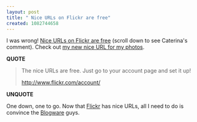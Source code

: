 ```yaml
---
layout: post
title: " Nice URLs on Flickr are free"
created: 1082744658
---
```

I was wrong! <a href="http://www.caterina.net/archive/000527.html">Nice URLs on Flickr are free</a> (scroll down to see Caterina's comment).   Check out <a href="http://flickr.com/photos/roland">my new nice URL for my photos</a>.
<p><strong>QUOTE</strong></p><blockquote>The nice URLs are free. Just go to your account page and set it up!

http://www.flickr.com/account/</blockquote><p><strong>UNQUOTE</strong></p>
One down, one to go.  Now that <a href="http://flickr.com/">Flickr</a> has nice URLs, all I need to do is convince the <a href="http://blog.blogware.com/">Blogware</a> guys.

